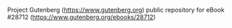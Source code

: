 Project Gutenberg (https://www.gutenberg.org) public repository for eBook #28712 (https://www.gutenberg.org/ebooks/28712)
